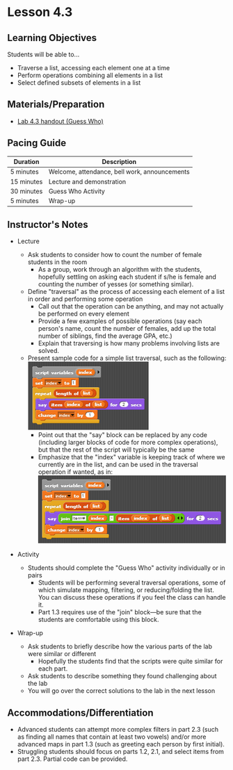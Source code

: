 # Lesson 4.3

## Learning Objectives

Students will be able to...

* Traverse a list, accessing each element one at a time
* Perform operations combining all elements in a list
* Select defined subsets of elements in a list


## Materials/Preparation

* [Lab 4.3 handout (Guess Who)](lab_43.md) 


## Pacing Guide

| Duration | Description |
| -- | -- |
| 5 minutes | Welcome, attendance, bell work, announcements |
|15 minutes	| Lecture and demonstration |
|30 minutes | Guess Who Activity |
| 5 minutes | Wrap-up |


## Instructor's Notes

* Lecture
  * Ask students to consider how to count the number of female students in the room
    * As a group, work through an algorithm with the students, hopefully settling on asking each student if s/he is female and counting the number of yesses (or something similar).
  * Define "traversal" as the process of accessing each element of a list in order and performing some operation
    * Call out that the operation can be anything, and may not actually be performed on every element
    * Provide a few examples of possible operations (say each person's name, count the number of females, add up the total number of siblings, find the average GPA, etc.)
    * Explain that traversing is how many problems involving lists are solved.
  * Present sample code for a simple list traversal, such as the following: <br/>
  ![simple list traversal](simpleListTraversal.png)
    * Point out that the "say" block can be replaced by any code (including larger blocks of code for more complex operations), but that the rest of the script will typically be the same
    * Emphasize that the "index" variable is keeping track of where we currently are in the list, and can be used in the traversal operation if wanted, as in: <br/>
    ![using index in the loop](useIndexInLoop.png)	

* Activity
  * Students should complete the "Guess Who" activity individually or in pairs
    * Students will be performing several traversal operations, some of which simulate mapping, filtering, or reducing/folding the list.  You can discuss these operations if you feel the class can handle it.
    * Part 1.3 requires use of the "join" block—be sure that the students are comfortable using this block.
* Wrap-up
  * Ask students to briefly describe how the various parts of the lab were similar or different
    * Hopefully the students find that the scripts were quite similar for each part.
  * Ask students to describe something they found challenging about the lab
  * You will go over the correct solutions to the lab in the next lesson 


## Accommodations/Differentiation

* Advanced students can attempt more complex filters in part 2.3 (such as finding all names that contain at least two vowels) and/or more advanced maps in part 1.3 (such as greeting each person by first initial).
* Struggling students should focus on parts 1.2, 2.1, and select items from part 2.3.  Partial code can be provided.
